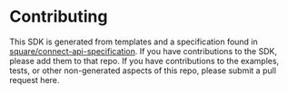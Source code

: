 Contributing
============

This SDK is generated from templates and a specification found in [square/connect-api-specification](https://github.com/square/connect-api-specification). If you have contributions to the SDK, please add them to that repo. If you have contributions to the examples, tests, or other non-generated aspects of this repo, please submit a pull request here. 
